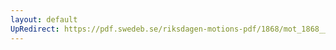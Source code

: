 ```yaml
---
layout: default
UpRedirect: https://pdf.swedeb.se/riksdagen-motions-pdf/1868/mot_1868__ak__00248/mot_1868__ak__00248_003.pdf
---
```

